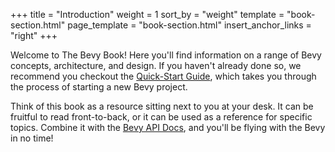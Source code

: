 +++
title = "Introduction"
weight = 1
sort_by = "weight"
template = "book-section.html"
page_template = "book-section.html"
insert_anchor_links = "right"
+++

Welcome to The Bevy Book! Here you'll find information on a range of Bevy concepts, architecture, and design. If you haven't already done so, we recommend you checkout the [Quick-Start Guide](/learn/quick-start/introduction), which takes you through the process of starting a new Bevy project.

Think of this book as a resource sitting next to you at your desk. It can be fruitful to read front-to-back, or it can be used as a reference for specific topics. Combine it with the [Bevy API Docs](https://docs.rs/bevy/latest/bevy/), and you'll be flying with the Bevy in no time!